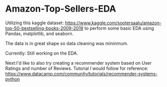 # Amazon-Top-Sellers-EDA

Utilizing this kaggle dataset: https://www.kaggle.com/sootersaalu/amazon-top-50-bestselling-books-2009-2019 to perform some basic EDA using Pandas, matplotlib, and seaborn.

The data is in great shape so data cleaning was mininmum.

Currently: Still working on the EDA. 

Next:I'd like to also try creating a recommender system based on User Ratings and number of Reviews.
Tutorial I would follow for reference: https://www.datacamp.com/community/tutorials/recommender-systems-python
